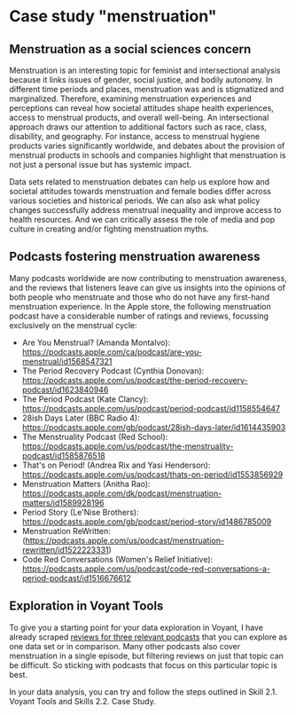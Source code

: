 # Case study "menstruation"

## Menstruation as a social sciences concern

Menstruation is an interesting topic for feminist and intersectional analysis because it links issues of gender, social justice, and bodily autonomy. In different time periods and places, menstruation was and is stigmatized and marginalized. Therefore, examining menstruation experiences and perceptions can reveal how societal attitudes shape health experiences, access to menstrual products, and overall well-being. An intersectional approach draws our attention to additional factors such as race, class, disability, and geography. For instance, access to menstrual hygiene products varies significantly worldwide, and debates about the provision of menstrual products in schools and companies highlight that menstruation is not just a personal issue but has systemic impact.

Data sets related to menstruation debates can help us explore how and societal attitudes towards menstruation and female bodies differ across various societies and historical periods. We can also ask what policy changes successfully address menstrual inequality and improve access to health resources. And we can critically assess the role of media and pop culture in creating and/or fighting menstruation myths.

## Podcasts fostering menstruation awareness

Many podcasts worldwide are now contributing to menstruation awareness, and the reviews that listeners leave can give us insights into the opinions of both people who menstruate and those who do not have any first-hand menstruation experience. In the Apple store, the following menstruation podcast have a considerable number of ratings and reviews, focussing exclusively on the menstrual cycle:

- Are You Menstrual? (Amanda Montalvo): https://podcasts.apple.com/ca/podcast/are-you-menstrual/id1568547321
- The Period Recovery Podcast (Cynthia Donovan): https://podcasts.apple.com/us/podcast/the-period-recovery-podcast/id1623840946
- The Period Podcast (Kate Clancy): https://podcasts.apple.com/us/podcast/period-podcast/id1158554647
- 28ish Days Later (BBC Radio 4): https://podcasts.apple.com/gb/podcast/28ish-days-later/id1614435903
- The Menstruality Podcast (Red School): https://podcasts.apple.com/us/podcast/the-menstruality-podcast/id1585876518
- That's on Period! (Andrea Rix and Yasi Henderson): https://podcasts.apple.com/us/podcast/thats-on-period/id1553856929
- Menstruation Matters (Anitha Rao): https://podcasts.apple.com/dk/podcast/menstruation-matters/id1589928196
- Period Story (Le'Nise Brothers): https://podcasts.apple.com/gb/podcast/period-story/id1486785009
- Menstruation ReWritten: (https://podcasts.apple.com/us/podcast/menstruation-rewritten/id1522223331)
- Code Red Conversations (Women's Relief Initiative): https://podcasts.apple.com/us/podcast/code-red-conversations-a-period-podcast/id1516676612

## Exploration in Voyant Tools

To give you a starting point for your data exploration in Voyant, I have already scraped [reviews for three relevant podcasts](https://github.com/MonikaBarget/distant-reading/data/Data_AppStore_Menstruation) that you can explore as one data set or in comparison. Many other podcasts also cover menstruation in a single episode, but filtering reviews on just that topic can be difficult. So sticking with podcasts that focus on this particular topic is best.

In your data analysis, you can try and follow the steps outlined in Skill 2.1. Voyant Tools and Skills 2.2. Case Study.
